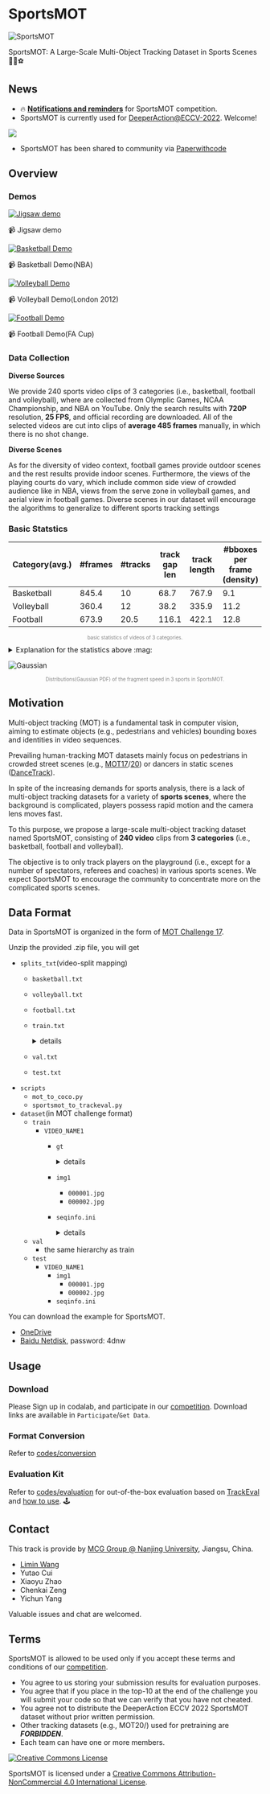 # SportsMOT

![SportsMOT](https://user-images.githubusercontent.com/49837632/166649078-06cf2bbd-0bc7-4872-bf10-670ef7961e15.gif)

SportsMOT: A Large-Scale Multi-Object Tracking Dataset in Sports Scenes :basketball::volleyball::soccer:
## News

- 🔥 **[Notifications and reminders](./competition.md)** for SportsMOT competition.
- SportsMOT is currently used for [DeeperAction@ECCV-2022](https://deeperaction.github.io/tracks/sportsmot.html). Welcome!

![](./imgs/deeperaction_logo.png)

- SportsMOT has been shared to community via [Paperwithcode](https://paperswithcode.com/dataset/sportsmot)


## Overview

### Demos

[![Jigsaw demo](http://img.youtube.com/vi/2wbjsyg5zbI/0.jpg)](http://www.youtube.com/watch?v=2wbjsyg5zbI)

📹 Jigsaw demo

[![Basketball Demo](http://img.youtube.com/vi/C6QLjN7oVwA/0.jpg)](http://www.youtube.com/watch?v=C6QLjN7oVwA)

📹 Basketball Demo(NBA)

[![Volleyball Demo](http://img.youtube.com/vi/GxP0F2yhQhU/0.jpg)](http://www.youtube.com/watch?v=GxP0F2yhQhU)

📹 Volleyball Demo(London 2012)

[![Football Demo](http://img.youtube.com/vi/dlRZDiSTdyU/0.jpg)](http://www.youtube.com/watch?v=dlRZDiSTdyU)

📹 Football Demo(FA Cup)

### Data Collection


**Diverse Sources**

We provide 240 sports video clips of 3 categories (i.e., basketball, football and volleyball), where are collected from Olymplic Games, NCAA Championship, and NBA on YouTube. Only the search results with **720P** resolution, **25 FPS**, and official recording are downloaded. All of the selected videos are cut into clips of **average 485 frames** manually, in which there is no shot change.

<!-- <details>
<summary>Average Frames Number</summary>
Basketball: 422
Volleyball: 360
Football: 673
</details> -->

**Diverse Scenes**

As for the diversity of video context, football games provide outdoor scenes and the rest results provide indoor scenes. Furthermore, the views of the playing courts do vary, which include common side view of crowded audience like in NBA, views from the serve zone in volleyball games, and aerial view in football games. Diverse scenes in our dataset will encourage the algorithms to generalize to different sports tracking settings
### Basic Statstics

| Category(avg.) | #frames | #tracks | track gap len | track length | #bboxes per frame (density) |
|----------------|---------|---------|---------------|--------------|-----------------------------|
| Basketball     | 845.4   | 10      | 68.7          | 767.9        | 9.1                         |
| Volleyball     | 360.4   | 12      | 38.2          | 335.9        | 11.2                        |
| Football       | 673.9   | 20.5    | 116.1         | 422.1        | 12.8                        |

<p style = "text-align:center;color:gray;font-size:0.7em;text-indent:0">basic statistics of videos of 3 categories.</p>

<details>
<summary>Explanation for the statistics above :mag:</summary>

- track: number of tracks per video.
- tracklen: average length/number of frames per video
- fragmentation: average number of track fragmentation per video.
- speed: average speed of the players in videos.
- density: average number of players per frame per video.
- bboxsize: average size of bounding boxes(pixels).
- defrate: average `deformationRate`

We use **deformation rate** to measure the degree of deformation. Here, $w_{min},h_{min}$ refer to the minimum width and height of bounding boxes in a track fragment.

<!-- $$\text{deformationRate}(\mathbf{b}_{i}) =  \frac{w_{max} - w_{i}}{w_{min}} + \frac{h_{max} - h_{i}}{h_{min}}$$ -->

![](./imgs/)


</details>

![Gaussian](./imgs/speed_gaussian.png)

<p style = "text-align:center;color:gray;font-size:0.7em;text-indent:0">Distributions(Gaussian PDF) of the fragment speed in 3 sports in SportsMOT.</p> 

## Motivation

Multi-object tracking (MOT) is a fundamental task in computer vision, aiming to estimate objects (e.g., pedestrians and vehicles) bounding boxes and identities in video sequences.

Prevailing human-tracking MOT datasets mainly focus on pedestrians in crowded street scenes (e.g., [MOT17](https://motchallenge.net/data/MOT17/)/[20](https://motchallenge.net/data/MOT20/)) or dancers in static scenes ([DanceTrack](https://github.com/DanceTrack/DanceTrack)). 

In spite of the increasing demands for sports analysis, there is a lack of multi-object tracking datasets for a variety of **sports scenes**, where the background is complicated, players possess rapid motion and the camera lens moves fast.

To this purpose, we propose a large-scale multi-object tracking dataset named SportsMOT, consisting of **240 video** clips from **3 categories** (i.e., basketball, football and volleyball). 

The objective is to only track players on the playground (i.e., except for a number of spectators, referees and coaches) in various sports scenes. We expect SportsMOT to encourage the community to concentrate more on the complicated sports scenes.

## Data Format

Data in SportsMOT is organized in the form of [MOT Challenge 17](https://motchallenge.net/).

Unzip the provided .zip file, you will get

- `splits_txt`(video-split mapping)
  - `basketball.txt`
  - `volleyball.txt`
  - `football.txt`
  - `train.txt`
    <details><summary>details</summary>

    ```text
    v_-6Os86HzwCs_c001
    v_-6Os86HzwCs_c003
    v_-6Os86HzwCs_c007
    v_-6Os86HzwCs_c009
    v_2j7kLB-vEEk_c001
    v_2j7kLB-vEEk_c002 
    ``` 
    
    </details>
  - `val.txt`
  - `test.txt`
- `scripts`
  - `mot_to_coco.py`
  - `sportsmot_to_trackeval.py`
- `dataset`(in MOT challenge format)
  - `train`
    - `VIDEO_NAME1`
      - `gt`
        <details><summary>details</summary>

        ```text
        1, 7, 749, 217, 34, 125, 1, 1, 1
        1, 8, 721, 344, 71, 120, 1, 1, 1
        1, 9, 847, 352, 50, 151, 1, 1, 1
        2, 0, 85, 421, 88, 131, 1, 1, 1 
        ``` 
        
        </details>
      - `img1`
        - `000001.jpg`
        - `000002.jpg`
      - `seqinfo.ini`
        <details><summary>details</summary>

        ```text
        [Sequence]
        name=v_-6Os86HzwCs_c001
        imDir=img1
        frameRate=25
        seqLength=825
        imWidth=1280
        imHeight=720
        imExt=.jpg
        ``` 
        
        </details>
  - `val`
    - the same hierarchy as train
  - `test`
    - `VIDEO_NAME1`
      - `img1`
        - `000001.jpg`
        - `000002.jpg`
      - `seqinfo.ini`

You can download the example for SportsMOT.

- [OneDrive](https://1drv.ms/u/s!AtjeLq7YnYGRgQRrmqGr4B-k-xsC?e=7PndU8)
- [Baidu Netdisk](https://pan.baidu.com/s/1gytkTngxoGFlmP9_DBd1xw), password: 4dnw

## Usage

### Download

Please Sign up in codalab, and participate in our [competition](https://codalab.lisn.upsaclay.fr/competitions/4433). Download links are available in  `Participate`/`Get Data`.

### Format Conversion

Refer to [codes/conversion](./codes/conversion)

### Evaluation Kit

Refer to [codes/evaluation](./codes/evaluation) for out-of-the-box evaluation based on [TrackEval](https://github.com/JonathonLuiten/TrackEval/blob/master/docs/MOTChallenge-Official/Readme.md) and [how to use](https://github.com/MCG-NJU/SportsMOT/tree/main/codes#how-to-eval). :joystick:

## Contact 

This track is provide by [MCG Group @ Nanjing University](http://mcg.nju.edu.cn/en/index.html), Jiangsu, China.

- [Limin Wang](http://wanglimin.github.io/)
- Yutao Cui
- Xiaoyu Zhao
- Chenkai Zeng
- Yichun Yang     

Valuable issues and chat are welcomed.

## Terms

SportsMOT is allowed to be used only if you accept these terms and conditions of our [competition](https://codalab.lisn.upsaclay.fr/competitions/4433).

- You agree to us storing your submission results for evaluation purposes.
- You agree that if you place in the top-10 at the end of the challenge you will submit your code so that we can verify that you have not cheated.
- You agree not to distribute the DeeperAction ECCV 2022 SportsMOT dataset without prior written permission.
- Other tracking datasets (e.g., MOT20/) used for pretraining are ***FORBIDDEN***.
- Each team can have one or more members.


<a rel="license" href="http://creativecommons.org/licenses/by-nc/4.0/"><img alt="Creative Commons License" style="border-width:0" src="https://i.creativecommons.org/l/by-nc/4.0/88x31.png" /></a><br />

SportsMOT is licensed under a <a rel="license" href="http://creativecommons.org/licenses/by-nc/4.0/">Creative Commons Attribution-NonCommercial 4.0 International License</a>.
